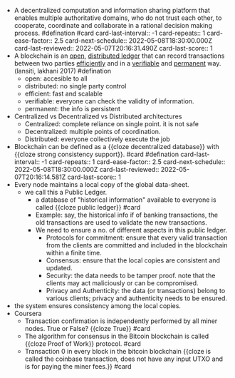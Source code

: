 - A decentralized computation and information sharing platform that enables multiple authoritative domains, who do not trust each other, to cooperate, coordinate and collaborate in a rational decision making process. #defination #card
  card-last-interval:: -1
  card-repeats:: 1
  card-ease-factor:: 2.5
  card-next-schedule:: 2022-05-08T18:30:00.000Z
  card-last-reviewed:: 2022-05-07T20:16:31.490Z
  card-last-score:: 1
- A blockchain is an <ins>open</ins>, <ins>distributed ledger</ins>  that can record transactions between two parties <ins>efficiently</ins>  and in a <ins>verifiable</ins> and <ins>permanent</ins> way. (lansiti, lakhani 2017) #defination
	- open: accesible to all
	- distributed: no single party control
	- efficient: fast and scalable
	- verifiable: everyone can check the validity of information.
	- permanent: the info is persistent
- Centralized vs Decentralized vs Distributed architectures
	- Centralized: complete reliance on single point. it is not safe
	- Decentralized: multiple points of coordination.
	- Distributed: everyone collectively execute the job
- Blockchain can be defined as a {{cloze decentralized database}}  with {{cloze strong consistency support}}. #card #defination
  card-last-interval:: -1
  card-repeats:: 1
  card-ease-factor:: 2.5
  card-next-schedule:: 2022-05-08T18:30:00.000Z
  card-last-reviewed:: 2022-05-07T20:16:14.581Z
  card-last-score:: 1
- Every node maintains a local copy of the global data-sheet.
	- we call this a Public Ledger.
		- a database of "historical information" available to everyone is called {{cloze public ledger}} #card
		- Example: say, the historical info if of banking transactions, the old transactions are used to validate the new transactions.
		- We need to ensure a no. of different aspects in this public ledger.
			- Protocols for commitment: ensure that every valid transaction from the clients are committed and included in the blockchain within a finite time.
			- Consensus: ensure that the local copies are consistent and updated.
			- Security: the data needs to be tamper proof. note that the clients may act maliciously or can be compromised.
			- Privacy and Authenticity: the data (or transactions) belong to various clients; privacy and authenticity needs to be ensured.
- the system ensures consistency among the local copies.
- Coursera
	- Transaction confirmation is independently performed by all miner nodes. True or False? {{cloze True}} #card
	- The algorithm for consensus in the Bitcoin blockchain is called {{cloze Proof of Work}} protocol. #card
	- Transaction 0 in every block in the bitcoin blockchain {{cloze is called the coinbase transaction, does not have any input UTXO and is for paying the miner fees.}} #card